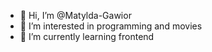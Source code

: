 - 👋 Hi, I’m @Matylda-Gawior
- 👀 I’m interested in programming and movies
- 🌱 I’m currently learning frontend

<!---
Matylda-Gawior/Matylda-Gawior is a ✨ special ✨ repository because its `README.md` (this file) appears on your GitHub profile.
You can click the Preview link to take a look at your changes.
--->
